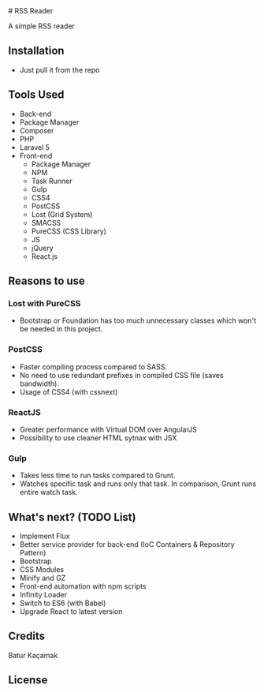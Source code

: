 <snippet>
  <content>
# RSS Reader

A simple RSS reader

## Installation

* Just pull it from the repo

## Tools Used

* Back-end
 * Package Manager
  * Composer
 * PHP
  * Laravel 5
* Front-end
  * Package Manager
   * NPM
  * Task Runner
   * Gulp
  * CSS4
   * PostCSS
    * Lost (Grid System)
    * SMACSS
   * PureCSS (CSS Library)
  * JS
   * jQuery
   * React.js
   
## Reasons to use

### Lost with PureCSS

* Bootstrap or Foundation has too much unnecessary classes which won't be needed in this project.

### PostCSS

* Faster compiling process compared to SASS.
* No need to use redundant prefixes in compiled CSS file (saves bandwidth).
* Usage of CSS4 (with cssnext)

### ReactJS

* Greater performance with Virtual DOM over AngularJS
* Possibility to use cleaner HTML sytnax with JSX

### Gulp

* Takes less time to run tasks compared to Grunt.
* Watches specific task and runs only that task. In comparison, Grunt runs entire watch task. 
   
## What's next? (TODO List)

* Implement Flux
* Better service provider for back-end (IoC Containers & Repository Pattern)
* Bootstrap
* CSS Modules
* Minify and GZ
* Front-end automation with npm scripts
* Infinity Loader
* Switch to ES6 (with Babel)
* Upgrade React to latest version


## Credits

Batur Kaçamak

## License


  </content>
</snippet>